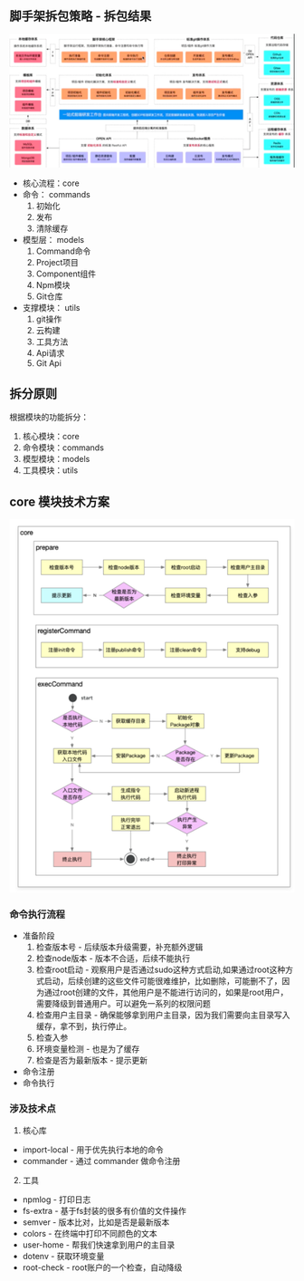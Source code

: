 ## 脚手架拆包策略 - 拆包结果
![](./images/脚手架架构设计图.png)
* 核心流程：core
* 命令： commands
    1. 初始化
    2. 发布
    3. 清除缓存
* 模型层： models
    1. Command命令
    2. Project项目
    3. Component组件
    4. Npm模块
    5. Git仓库
* 支撑模块： utils
    1. git操作
    2. 云构建
    3. 工具方法
    4. Api请求
    5. Git Api
## 拆分原则
根据模块的功能拆分：
1. 核心模块：core
2. 命令模块：commands
3. 模型模块：models
4. 工具模块：utils
## core 模块技术方案

![](./images/命令执行流程.png)
### 命令执行流程
* 准备阶段
  1. 检查版本号 - 后续版本升级需要，补充额外逻辑
  2. 检查node版本 - 版本不合适，后续不能执行
  3. 检查root启动 - 观察用户是否通过sudo这种方式启动,如果通过root这种方式启动，后续创建的这些文件可能很难维护，比如删除，可能删不了，因为通过root创建的文件，其他用户是不能进行访问的，如果是root用户，需要降级到普通用户。可以避免一系列的权限问题  
  4. 检查用户主目录 - 确保能够拿到用户主目录，因为我们需要向主目录写入缓存，拿不到，执行停止。  
  5. 检查入参
  6. 环境变量检测 - 也是为了缓存
  7. 检查是否为最新版本 - 提示更新  
* 命令注册
* 命令执行
### 涉及技术点
1. 核心库
 * import-local - 用于优先执行本地的命令
 * commander - 通过 commander 做命令注册
2. 工具
 * npmlog  - 打印日志
 * fs-extra - 基于fs封装的很多有价值的文件操作
 * semver - 版本比对，比如是否是最新版本
 * colors - 在终端中打印不同颜色的文本
 * user-home - 帮我们快速拿到用户的主目录
 * dotenv - 获取环境变量
 * root-check - root账户的一个检查，自动降级

